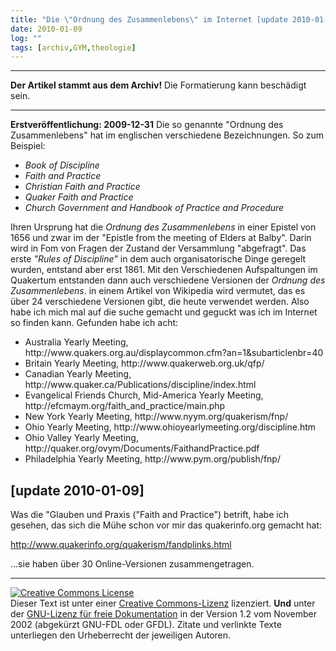 ```yaml
---
title: "Die \"Ordnung des Zusammenlebens\" im Internet [update 2010-01-09]"
date: 2010-01-09
log: ""
tags: [archiv,GYM,theologie]
---
```

<hr><b>Der Artikel stammt aus dem Archiv!</b> Die Formatierung kann beschädigt sein.<hr>

<b>Erstveröffentlichung: 2009-12-31</b>
Die so genannte "Ordnung des Zusammenlebens" hat im englischen verschiedene Bezeichnungen. So zum Beispiel:
<ul>
<li><i>Book of Discipline</i></li>
<li><i>Faith and Practice</i></li>
<li><i>Christian Faith and Practice</i></li>
<li><i>Quaker Faith and Practice</i></li>
<li><i>Church Government and Handbook of Practice and Procedure</i></li>
</ul>
<!--break-->
Ihren Ursprung hat die <i>Ordnung des Zusammenlebens</i> in einer Epistel von 1656 und zwar im der "Epistle from the meeting of Elders at Balby". Darin wird in Fom von Fragen der Zustand der Versammlung "abgefragt". Das erste <i>"Rules of Discipline"</i> in dem auch organisatorische Dinge geregelt wurden, entstand aber erst 1861. Mit den Verschiedenen Aufspaltungen im Quakertum entstanden dann auch verschiedene Versionen der <i>Ordnung des Zusammenlebens</i>. in einem Artikel von Wikipedia wird vermutet, das es über 24 verschiedene Versionen gibt, die heute verwendet werden. Also habe ich mich mal auf die suche gemacht und geguckt was ich im Internet so finden kann. Gefunden habe ich acht:

<ul>
<li>Australia Yearly Meeting, http://www.quakers.org.au/displaycommon.cfm?an=1&subarticlenbr=40 </li>
<li>Britain Yearly Meeting, http://www.quakerweb.org.uk/qfp/ </li>
<li>Canadian Yearly Meeting, http://www.quaker.ca/Publications/discipline/index.html </li>
<li>Evangelical Friends Church, Mid-America Yearly Meeting, http://efcmaym.org/faith_and_practice/main.php </li>
<li>New York Yearly Meeting, http://www.nyym.org/quakerism/fnp/ </li>
<li>Ohio Yearly Meeting, http://www.ohioyearlymeeting.org/discipline.htm  </li>
<li>Ohio Valley Yearly Meeting, http://quaker.org/ovym/Documents/FaithandPractice.pdf </li>
<li>Philadelphia Yearly Meeting, http://www.pym.org/publish/fnp/ </li>
</ul>

## [update 2010-01-09] ##

Was die "Glauben und Praxis ("Faith and Practice") betrift, habe ich gesehen, das sich die Mühe schon vor mir das quakerinfo.org gemacht hat:

http://www.quakerinfo.org/quakerism/fandplinks.html

...sie haben über 30 Online-Versionen zusammengetragen.

<hr>

 <a rel="license" href="http://creativecommons.org/licenses/by-sa/3.0/de/"><img alt="Creative Commons License" style="border-width:0" src="http://i.creativecommons.org/l/by-sa/3.0/de/88x31.png" /></a><br />Dieser <span xmlns:dc="http://purl.org/dc/elements/1.1/" href="http://purl.org/dc/dcmitype/Text" rel="dc:type">Text</span> ist unter einer <a rel="license" href="http://creativecommons.org/licenses/by-sa/3.0/de/">Creative Commons-Lizenz</a> lizenziert. <b>Und</b> unter der <a href="http://de.wikipedia.org/wiki/GFDL">GNU-Lizenz für freie Dokumentation</a> in der Version 1.2 vom November 2002 (abgekürzt GNU-FDL oder GFDL). Zitate und verlinkte Texte unterliegen den Urheberrecht der jeweiligen Autoren.
